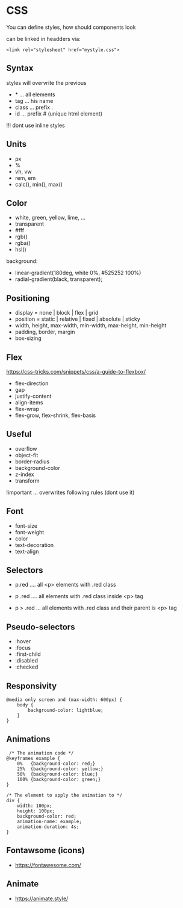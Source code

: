 # CSS

You can define styles, how should components look

can be linked in headders via:

    <link rel="stylesheet" href="mystyle.css">

## Syntax

styles will overvrite the previous

-   \* ... all elements
-   tag ... his name
-   class ... prefix .
-   id ... prefix # (unique html element)

!!! dont use inline styles

## Units

-   px
-   %
-   vh, vw
-   rem, em
-   calc(), min(), max()

## Color

-   white, green, yellow, lime, ...
-   transparent
-   #fff
-   rgb()
-   rgba()
-   hsl()

background:

-   linear-gradient(180deg, white 0%, #525252 100%)
-   radial-gradient(black, transparent);

## Positioning

-   display = none | block | flex | grid
-   position = static | relative | fixed | absolute | sticky
-   width, height, max-width, min-width, max-height, min-height
-   padding, border, margin
-   box-sizing

## Flex

https://css-tricks.com/snippets/css/a-guide-to-flexbox/

-   flex-direction
-   gap
-   justify-content
-   align-items
-   flex-wrap
-   flex-grow, flex-shrink, flex-basis

## Useful

-   overflow
-   object-fit
-   border-radius
-   background-color
-   z-index
-   transform

!important ... overwrites following rules (dont use it)

## Font

-   font-size
-   font-weight
-   color
-   text-decoration
-   text-align

## Selectors

-   p.red .... all \<p> elements with .red class

*   p .red .... all elements with .red class inside \<p> tag

-   p > .red ... all elements with .red class and their parent is \<p> tag

## Pseudo-selectors

-   :hover
-   :focus
-   :first-child
-   :disabled
-   :checked

## Responsivity

    @media only screen and (max-width: 600px) {
        body {
            background-color: lightblue;
        }
    }

## Animations

     /* The animation code */
    @keyframes example {
        0%   {background-color: red;}
        25%  {background-color: yellow;}
        50%  {background-color: blue;}
        100% {background-color: green;}
    }

    /* The element to apply the animation to */
    div {
        width: 100px;
        height: 100px;
        background-color: red;
        animation-name: example;
        animation-duration: 4s;
    }

## Fontawsome (icons)

-   https://fontawesome.com/

## Animate

-   https://animate.style/
